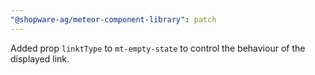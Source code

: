 ```yaml
---
"@shopware-ag/meteor-component-library": patch
---
```


Added prop `linktType` to `mt-empty-state` to control the behaviour of the displayed link.
